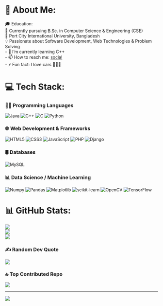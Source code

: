 
# 💫 About Me:
🎓 Education:<br>📖 Currently pursuing B.Sc. in Computer Science & Engineering (CSE)<br>🏫 Port City International University, Bangladesh<br>💡 Passionate about Software Development, Web Technologies & Problem Solving<br>- 🌱 I’m currently learning C++<br>- 📫 How to reach me: [social](https://www.facebook.com/profile.php?id=100011403727260)<br>- ⚡ Fun fact: I love cars 🚗🚗🚗

# 💻 Tech Stack:

### 👨‍💻 Programming Languages
![Java](https://img.shields.io/badge/java-%23ED8B00.svg?style=for-the-badge&logo=openjdk&logoColor=white) 
![C++](https://img.shields.io/badge/c++-%2300599C.svg?style=for-the-badge&logo=c%2B%2B&logoColor=white) 
![C](https://img.shields.io/badge/c-%2300599C.svg?style=for-the-badge&logo=c&logoColor=white) 
![Python](https://img.shields.io/badge/python-3776AB?style=for-the-badge&logo=python&logoColor=white)

### 🌐 Web Development & Frameworks
![HTML5](https://img.shields.io/badge/html5-%23E34F26.svg?style=for-the-badge&logo=html5&logoColor=white) 
![CSS3](https://img.shields.io/badge/css3-%231572B6.svg?style=for-the-badge&logo=css3&logoColor=white) 
![JavaScript](https://img.shields.io/badge/javascript-%23323330.svg?style=for-the-badge&logo=javascript&logoColor=%23F7DF1E) 
![PHP](https://img.shields.io/badge/php-%23777BB4.svg?style=for-the-badge&logo=php&logoColor=white)
![Django](https://img.shields.io/badge/django-%23092E20.svg?style=for-the-badge&logo=django&logoColor=white)

### 🛢 Databases
![MySQL](https://img.shields.io/badge/mysql-4479A1.svg?style=for-the-badge&logo=mysql&logoColor=white) 

### 📊 Data Science / Machine Learning
![Numpy](https://img.shields.io/badge/numpy-013243?style=for-the-badge&logo=numpy&logoColor=white)
![Pandas](https://img.shields.io/badge/pandas-150458?style=for-the-badge&logo=pandas&logoColor=white)
![Matplotlib](https://img.shields.io/badge/Matplotlib-005C5C?style=for-the-badge&logo=plotly&logoColor=white)
![scikit-learn](https://img.shields.io/badge/scikit--learn-F7931E?style=for-the-badge&logo=scikitlearn&logoColor=white)
![OpenCV](https://img.shields.io/badge/opencv-5C3EE8?style=for-the-badge&logo=opencv&logoColor=white)
![TensorFlow](https://img.shields.io/badge/TensorFlow-FF6F00?style=for-the-badge&logo=TensorFlow&logoColor=white)

# 📊 GitHub Stats:
![](https://github-readme-stats.vercel.app/api?username=Richmond-Antor&theme=tokyonight&hide_border=false&include_all_commits=false&count_private=false)<br/>
![](https://github-readme-streak-stats.herokuapp.com/?user=Richmond-Antor&theme=tokyonight&hide_border=false)<br/>
![](https://github-readme-stats.vercel.app/api/top-langs/?username=Richmond-Antor&theme=tokyonight&hide_border=false&include_all_commits=false&count_private=false&layout=compact)

### ✍️ Random Dev Quote
![](https://quotes-github-readme.vercel.app/api?type=horizontal&theme=merko)

### 🔝 Top Contributed Repo
![](https://github-contributor-stats.vercel.app/api?username=Richmond-Antor&limit=5&theme=dark&combine_all_yearly_contributions=true)

---
[![](https://visitcount.itsvg.in/api?id=Richmond-Antor&icon=0&color=10)](https://visitcount.itsvg.in)

<!-- Proudly created with GPRM ( https://gprm.itsvg.in ) -->
